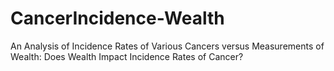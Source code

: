 # CancerIncidence-Wealth
An Analysis of Incidence Rates of Various Cancers versus Measurements of Wealth: Does Wealth Impact Incidence Rates of Cancer?

